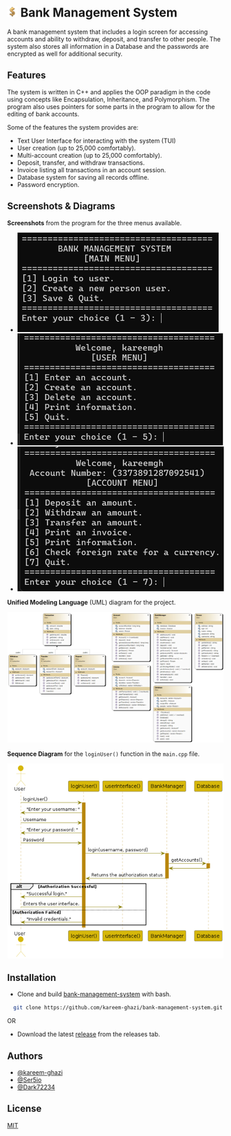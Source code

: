 
# <img src="imgs/dollar.png" width="24"/> Bank Management System

A bank management system that includes a login screen for accessing accounts and ability to withdraw, deposit, and transfer to other people. The system also stores all information in a Database and the passwords are encrypted as well for additional security. 

## Features

The system is written in C++ and applies the OOP paradigm in the code using concepts like Encapsulation, Inheritance, and Polymorphism. The program also uses pointers for some parts in the program to allow for the editing of bank accounts.

Some of the features the system provides are: 

- Text User Interface for interacting with the system (TUI)
- User creation (up to 25,000 comfortably).
- Multi-account creation (up to 25,000 comfortably).
- Deposit, transfer, and withdraw transactions.
- Invoice listing all transactions in an account session.
- Database system for saving all records offline.
- Password encryption.


## Screenshots & Diagrams

**Screenshots** from the program for the three menus available.
- ![](imgs/1.png)
- ![](imgs/2.png)
- ![](imgs/3.png)

**Unified Modeling Language** (UML) diagram for the project.

![](imgs/ClassDiagram.png)

**Sequence Diagram** for the `loginUser()` function in the `main.cpp` file.

![](imgs/SequenceDiagram.png)

## Installation

- Clone and build [bank-management-system](https://github.com/kareem-ghazi/bank-management-system) with bash.

```bash
  git clone https://github.com/kareem-ghazi/bank-management-system.git
```

OR
- Download the latest [release](https://github.com/kareem-ghazi/bank-management-system/releases/tag/v1.0) from the releases tab.
    
## Authors

- [@kareem-ghazi](https://www.github.com/kareem-ghazi)
- [@Ser5io](https://github.com/Ser5io)
- [@Dark72234](https://github.com/Dark72234)

## License

[MIT](https://choosealicense.com/licenses/mit/)

